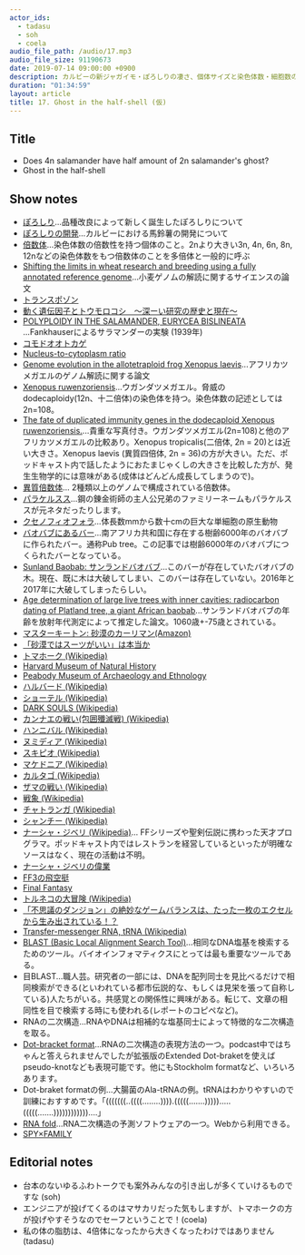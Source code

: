 ```yaml
---
actor_ids:
  - tadasu
  - soh
  - coela
audio_file_path: /audio/17.mp3
audio_file_size: 91190673
date: 2019-07-14 09:00:00 +0900
description: カルビーの新ジャガイモ・ぽろしりの凄さ、個体サイズと染色体数・細胞数の関係性、バオバブバー閉店、世界の武器、象、ゲーム開発や研究における職人技について話しました。(出演：tadasu、soh、coela）
duration: "01:34:59"
layout: article
title: 17. Ghost in the half-shell (仮)
---
```


## Title
- Does 4n salamander have half amount of 2n salamander's ghost?
- Ghost in the half-shell

## Show notes
- [ぽろしり](https://www.calbee.co.jp/newsrelease/181001.php)...品種改良によって新しく誕生したぽろしりについて
- [ぽろしりの開発](https://wpb.shueisha.co.jp/news/economy/2019/06/02/108979/)...カルビーにおける馬鈴薯の開発について
- [倍数体](https://kotobank.jp/word/%E5%80%8D%E6%95%B0%E4%BD%93-598900)...染色体数の倍数性を持つ個体のこと。2nより大きい3n, 4n, 6n, 8n, 12nなどの染色体数をもつ倍数体のことを多倍体と一般的に呼ぶ
- [Shifting the limits in wheat research and breeding using a fully annotated reference genome](https://science.sciencemag.org/content/361/6403/eaar7191)...小麦ゲノムの解読に関するサイエンスの論文
- [トランスポゾン](https://ja.wikipedia.org/wiki/%E3%83%88%E3%83%A9%E3%83%B3%E3%82%B9%E3%83%9D%E3%82%BE%E3%83%B3)
- [動く遺伝因子とトウモロコシ　～深ーい研究の歴史と現在～](https://www.megabank.tohoku.ac.jp/genome/archives/tag/%E3%83%88%E3%83%A9%E3%83%B3%E3%82%B9%E3%83%9D%E3%82%BE%E3%83%B3)
- [POLYPLOIDY IN THE SALAMANDER, EURYCEA BISLINEATA ](https://academic.oup.com/jhered/article-abstract/30/9/379/791427?redirectedFrom=PDF)...Fankhauserによるサラマンダーの実験 (1939年)
- [コモドオオトカゲ](https://ja.wikipedia.org/wiki/%E3%82%B3%E3%83%A2%E3%83%89%E3%82%AA%E3%82%AA%E3%83%88%E3%82%AB%E3%82%B2)
- [Nucleus-to-cytoplasm ratio](https://librepathology.org/wiki/Nucleus-to-cytoplasm_ratio)
- [Genome evolution in the allotetraploid frog Xenopus laevis](https://www.nature.com/articles/nature19840)...アフリカツメガエルのゲノム解読に関する論文
- [Xenopus ruwenzoriensis](https://en.wikipedia.org/wiki/Uganda_clawed_frog)...ウガンダツメガエル。脅威のdodecaploidy(12n、十二倍体)の染色体を持つ。染色体数の記述としては2n=108。
- [The fate of duplicated immunity genes in the dodecaploid Xenopus ruwenzoriensis.](https://www.ncbi.nlm.nih.gov/pubmed/19273062)...貴重な写真付き。ウガンダツメガエル(2n=108)と他のアフリカツメガエルの比較あり。Xenopus tropicalis(二倍体, 2n = 20)とは近い大きさ。Xenopus laevis (異質四倍体, 2n = 36)の方が大きい。ただ、ポッドキャスト内で話したようにおたまじゃくしの大きさを比較した方が、発生生物学的には意味がある(成体はどんどん成長してしまうので)。
- [異質倍数体](https://kotobank.jp/word/%E7%95%B0%E8%B3%AA%E5%80%8D%E6%95%B0%E4%BD%93-1268310)... 2種類以上のゲノムで構成されている倍数体。
- [パラケルスス](https://ja.wikipedia.org/wiki/%E3%83%91%E3%83%A9%E3%82%B1%E3%83%AB%E3%82%B9%E3%82%B9)...鋼の錬金術師の主人公兄弟のファミリーネームもパラケルススが元ネタだったりします。
- [クセノフィオフォラ](https://ja.wikipedia.org/wiki/%E3%82%AF%E3%82%BB%E3%83%8E%E3%83%95%E3%82%A3%E3%82%AA%E3%83%95%E3%82%A9%E3%83%A9)...体長数mmから数十cmの巨大な単細胞の原生動物
- [バオバブにあるバー](https://matome.naver.jp/odai/2139348699884464901)...南アフリカ共和国に存在する樹齢6000年のバオバブに作られたバー。通称Pub tree。この記事では樹齢6000年のバオバブにつくられたバーとなっている。
- [Sunland Baobab: サンランドバオバブ](https://en.wikipedia.org/wiki/Sunland_Baobab)...このバーが存在していたバオバブの木。現在、既に木は大破してしまい、このバーは存在していない。2016年と2017年に大破してしまったらしい。
- [Age determination of large live trees with inner cavities: radiocarbon dating of Platland tree, a giant African baobab](https://link.springer.com/article/10.1007%2Fs13595-011-0107-x)...サンランドバオバブの年齢を放射年代測定によって推定した論文。1060歳+-75歳とされている。
- [マスターキートン: 砂漠のカーリマン(Amazon)](https://www.amazon.co.jp/MASTER%E3%82%AD%E3%83%BC%E3%83%88%E3%83%B3-1-%E3%83%93%E3%83%83%E3%82%B0%E3%82%B3%E3%83%9F%E3%83%83%E3%82%AF%E3%82%B9-%E5%8B%9D%E9%B9%BF-%E5%8C%97%E6%98%9F/dp/4091816916)
- [「砂漠ではスーツがいい」は本当か](https://srdk.rakuten.jp/entry/2017/01/31/110000)
- [トマホーク (Wikipedia)](https://ja.wikipedia.org/wiki/%E3%83%88%E3%83%9E%E3%83%9B%E3%83%BC%E3%82%AF)
- [Harvard Museum of Natural History](https://hmnh.harvard.edu/)
- [Peabody Museum of Archaeology and Ethnology](https://www.peabody.harvard.edu/)
- [ハルバード (Wikipedia)](https://ja.wikipedia.org/wiki/%E3%83%8F%E3%83%AB%E3%83%90%E3%83%BC%E3%83%89)
- [ショーテル (Wikipedia)](https://ja.wikipedia.org/wiki/%E3%82%B7%E3%83%A7%E3%83%BC%E3%83%86%E3%83%AB)
- [DARK SOULS (Wikipedia)](https://ja.wikipedia.org/wiki/DARK_SOULS)
- [カンナエの戦い(包囲殲滅戦)  (Wikipedia)](https://ja.wikipedia.org/wiki/%E3%82%AB%E3%83%B3%E3%83%8A%E3%82%A8%E3%81%AE%E6%88%A6%E3%81%84)
- [ハンニバル (Wikipedia)](https://ja.wikipedia.org/wiki/%E3%83%8F%E3%83%B3%E3%83%8B%E3%83%90%E3%83%AB)
- [ヌミディア (Wikipedia)](https://ja.wikipedia.org/wiki/%E3%83%8C%E3%83%9F%E3%83%87%E3%82%A3%E3%82%A2)
- [スキピオ (Wikipedia)](https://ja.wikipedia.org/wiki/%E3%82%B9%E3%82%AD%E3%83%94%E3%82%AA%E3%83%BB%E3%82%A2%E3%83%95%E3%83%AA%E3%82%AB%E3%83%8C%E3%82%B9)
- [マケドニア (Wikipedia)](https://ja.wikipedia.org/wiki/%E3%83%9E%E3%82%B1%E3%83%89%E3%83%8B%E3%82%A2)
- [カルタゴ (Wikipedia)](https://ja.wikipedia.org/wiki/%E3%82%AB%E3%83%AB%E3%82%BF%E3%82%B4)
- [ザマの戦い (Wikipedia)](https://ja.wikipedia.org/wiki/%E3%82%B6%E3%83%9E%E3%81%AE%E6%88%A6%E3%81%84)
- [戦象 (Wikipedia)](https://ja.wikipedia.org/wiki/%E6%88%A6%E8%B1%A1)
- [チャトランガ (Wikipedia)](https://ja.wikipedia.org/wiki/%E3%83%81%E3%83%A3%E3%83%88%E3%83%A9%E3%83%B3%E3%82%AC)
- [シャンチー (Wikipedia)](https://ja.wikipedia.org/wiki/%E3%82%B7%E3%83%A3%E3%83%B3%E3%83%81%E3%83%BC)
- [ナーシャ・ジベリ (Wikipedia)](https://ja.wikipedia.org/wiki/%E3%83%8A%E3%83%BC%E3%82%B7%E3%83%A3%E3%83%BB%E3%82%B8%E3%83%99%E3%83%AA)... FFシリーズや聖剣伝説に携わった天才プログラマ。ポッドキャスト内ではレストランを経営しているといったが明確なソースはなく、現在の活動は不明。
- [ナーシャ・ジベリの偉業](http://sfushigi.com/2017/03/02/post-300/)
- [FF3の飛空挺](https://www.youtube.com/watch?v=4PV3rTFoxrA)
- [Final Fantasy](https://www.finalfantasy.com/)
- [トルネコの大冒険 (Wikipedia)](https://ja.wikipedia.org/wiki/%E3%83%88%E3%83%AB%E3%83%8D%E3%82%B3%E3%81%AE%E5%A4%A7%E5%86%92%E9%99%BA_%E4%B8%8D%E6%80%9D%E8%AD%B0%E3%81%AE%E3%83%80%E3%83%B3%E3%82%B8%E3%83%A7%E3%83%B3)
- [「不思議のダンジョン」の絶妙なゲームバランスは、たった一枚のエクセルから生み出されている！？](https://news.denfaminicogamer.jp/projectbook/dungeon)
- [Transfer-messenger RNA, tRNA (Wikipedia)](https://en.wikipedia.org/wiki/Transfer-messenger_RNA)
- [BLAST (Basic Local Alignment Search Tool)](https://blast.ncbi.nlm.nih.gov/Blast.cgi)...相同なDNA塩基を検索するためのツール。バイオインフォマティクスにとっては最も重要なツールである。
- 目BLAST...職人芸。研究者の一部には、DNAを配列同士を見比べるだけで相同検索ができる(といわれている都市伝説的な、もしくは見栄を張って自称している)人たちがいる。共感覚との関係性に興味がある。転じて、文章の相同性を目で検索する時にも使われる(レポートのコピペなど)。
- RNAの二次構造...RNAやDNAは相補的な塩基同士によって特徴的な二次構造を取る。
- [Dot-bracket format](https://www.tbi.univie.ac.at/RNA/ViennaRNA/doc/html/rna_structure_notations.html)...RNAの二次構造の表現方法の一つ。podcast中ではちゃんと答えられませんでしたが拡張版のExtended Dot-braketを使えばpseudo-knotなども表現可能です。他にもStockholm formatなど、いろいろあります。
- Dot-braket formatの例...大腸菌のAla-tRNAの例。tRNAはわかりやすいので訓練におすすめです。「(((((((..((((........)))).(((((.......))))).....(((((.......))))))))))))....」 
- [RNA fold](http://rna.tbi.univie.ac.at/cgi-bin/RNAWebSuite/RNAfold.cgi)...RNA二次構造の予測ソフトウェアの一つ。Webから利用できる。
- [SPY×FAMILY](https://shonenjumpplus.com/episode/10834108156648240735)

## Editorial notes
- 台本のないゆるふわトークでも案外みんなの引き出しが多くていけるものですな (soh)
- エンジニアが投げてくるのはマサカリだった気もしますが、トマホークの方が投げやすそうなのでセーフということで！(coela)
- 私の体の脂肪は、4倍体になったから大きくなったわけではありません (tadasu)
